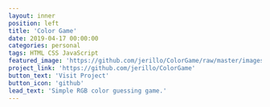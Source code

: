 ```yaml
---
layout: inner
position: left
title: 'Color Game'
date: 2019-04-17 00:00:00
categories: personal
tags: HTML CSS JavaScript
featured_image: 'https://github.com/jerillo/ColorGame/raw/master/images/hard_play.png'
project_link: 'https://github.com/jerillo/ColorGame'
button_text: 'Visit Project'
button_icon: 'github'
lead_text: 'Simple RGB color guessing game.'
---
```

